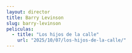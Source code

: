 ```yaml
---
layout: director
title: Barry Levinson
slug: barry-levinson
peliculas:
  - title: "Los hijos de la calle"
    url: "2025/10/07/los-hijos-de-la-calle/"
---
```

